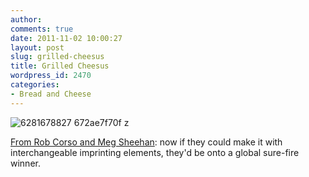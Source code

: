 ```yaml
---
author:
comments: true
date: 2011-11-02 10:00:27
layout: post
slug: grilled-cheesus
title: Grilled Cheesus
wordpress_id: 2470
categories:
- Bread and Cheese
---
```


![6281678827 672ae7f70f z](/uploads/2011/11/6281678827_672ae7f70f_z.jpg)

[From Rob Corso and Meg Sheehan](http://laughingsquid.com/grilled-cheesus-sandwich-press-imprints-image-of-jesus-on-bread/): now if they could make it with interchangeable imprinting elements, they'd be onto a global sure-fire winner.

